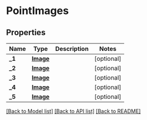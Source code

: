 # PointImages

## Properties
Name | Type | Description | Notes
------------ | ------------- | ------------- | -------------
**_1** | [**Image**](Image.md) |  | [optional] 
**_2** | [**Image**](Image.md) |  | [optional] 
**_3** | [**Image**](Image.md) |  | [optional] 
**_4** | [**Image**](Image.md) |  | [optional] 
**_5** | [**Image**](Image.md) |  | [optional] 

[[Back to Model list]](../README.md#documentation-for-models) [[Back to API list]](../README.md#documentation-for-api-endpoints) [[Back to README]](../README.md)

